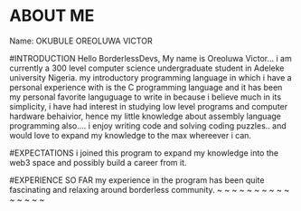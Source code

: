 # ABOUT ME


Name: OKUBULE OREOLUWA VICTOR


#INTRODUCTION
Hello BorderlessDevs, My name is Oreoluwa Victor... i am currently a 300 level computer science undergraduate student in Adeleke university Nigeria. my introductory programming language in which i have a personal experience with is the C programming language and it has been my personal favorite languguage to write in because i believe much in its simplicity, i have had interest in studying low level programs and computer hardware behaivior, hence my little knowledge about assembly language programming also....
i enjoy writing code and solving coding puzzles.. and would love to expand my knowledge to the max whereever i can.


#EXPECTATIONS
i joined this program to expand my knowledge into the web3 space and possibly build a career from it.

#EXPERIENCE SO FAR
my experience in the program has been quite fascinating and relaxing around borderless community.
~                                                                                                                                                   ~                                                                                                                                                   ~                                                                                                                                                   ~                                                                                                                                                   ~                                                                                                                                                   ~                                                                                                                                                   ~                                                                                                                                                   ~                                                                                                                                                   ~                                                                                                                                                   ~                                                                                                                                                   ~                                                                                                                                                   ~                                                                                                                                                   ~                                                                                                                                                   ~                                                                                                                                                   ~                                                                                                                                                   
